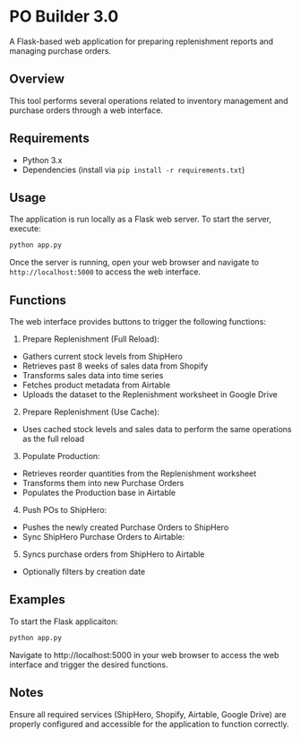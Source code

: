 # PO Builder 3.0

A Flask-based web application for preparing replenishment reports and managing purchase orders.

## Overview

This tool performs several operations related to inventory management and purchase orders through a web interface.

## Requirements

- Python 3.x
- Dependencies (install via `pip install -r requirements.txt`)

## Usage

The application is run locally as a Flask web server. To start the server, execute:

```bash
python app.py
```

Once the server is running, open your web browser and navigate to `http://localhost:5000` to access the web interface.

## Functions

The web interface provides buttons to trigger the following functions:

1. Prepare Replenishment (Full Reload):

- Gathers current stock levels from ShipHero
- Retrieves past 8 weeks of sales data from Shopify
- Transforms sales data into time series
- Fetches product metadata from Airtable
- Uploads the dataset to the Replenishment worksheet in Google Drive

2. Prepare Replenishment (Use Cache):

- Uses cached stock levels and sales data to perform the same operations as the full reload

3. Populate Production:

- Retrieves reorder quantities from the Replenishment worksheet
- Transforms them into new Purchase Orders
- Populates the Production base in Airtable

4. Push POs to ShipHero:

- Pushes the newly created Purchase Orders to ShipHero
- Sync ShipHero Purchase Orders to Airtable:

5. Syncs purchase orders from ShipHero to Airtable

- Optionally filters by creation date

## Examples

To start the Flask applicaiton:

```bash
python app.py
```

Navigate to http://localhost:5000 in your web browser to access the web interface and trigger the desired functions.

## Notes

Ensure all required services (ShipHero, Shopify, Airtable, Google Drive) are properly configured and accessible for the application to function correctly.

